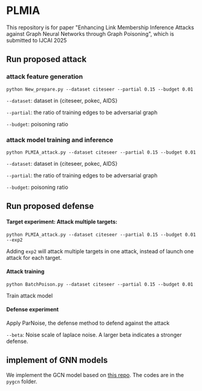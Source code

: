 # PLMIA
 
This repository is for paper "Enhancing Link Membership Inference Attacks against Graph Neural Networks through Graph Poisoning", which is submitted to IJCAI 2025

## Run proposed attack
### attack feature generation

`python New_prepare.py --dataset citeseer --partial 0.15 --budget 0.01`

`--dataset`: dataset in {citeseer, pokec, AIDS}

`--partial`: the ratio of training edges to be adversarial graph

`--budget`: poisoning ratio

### attack model training and inference

`python PLMIA_attack.py --dataset citeseer --partial 0.15 --budget 0.01`

`--dataset`: dataset in {citeseer, pokec, AIDS}

`--partial`: the ratio of training edges to be adversarial graph

`--budget`: poisoning ratio

## Run proposed defense

#### Target experiment: Attack multiple targets:

`python PLMIA_attack.py --dataset citeseer --partial 0.15 --budget 0.01 --exp2`

Adding `exp2` will attack multiple targets in one attack, instead of launch one attack for each target.

#### Attack training

`python BatchPoison.py --dataset citeseer --partial 0.15 --budget 0.01`

Train attack model

#### Defense experiment

Apply ParNoise, the defense method to defend against the attack

`--beta`: Noise scale of laplace noise. A larger beta indicates a stronger defense.

## implement of GNN models
We implement the GCN model based on [this repo](https://github.com/tkipf/pygcn). The codes are in the `pygcn` folder.
